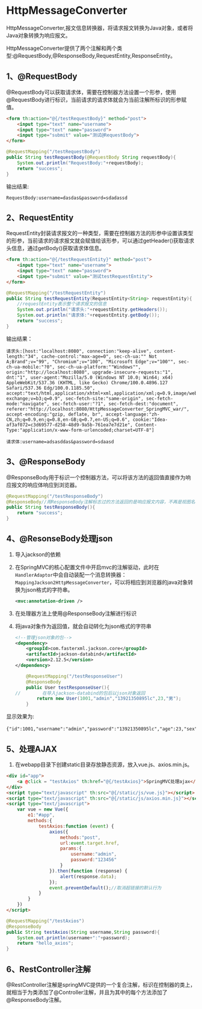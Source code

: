 # HttpMessageConverter

HttpMessageConverter,报文信息转换器，将请求报文转换为Java对象，或者将Java对象转换为响应报文。

HttpMessageConverter提供了两个注解和两个类型:@RequestBody,@ResponseBody,RequestEntity,ResponseEntity。

## 1、@RequestBody

@RequestBody可以获取请求体，需要在控制器方法设置一个形参，使用@RequestBody进行标识，当前请求的请求体就会为当前注解所标识的形参赋值。

```html
<form th:action="@{/testRequestBody}" method="post">
    <input type="text" name="username">
    <input type="text" name="password">
    <input type="submit" value="测试@RequestBody">
</form>
```

```java
@RequestMapping("/testRequestBody")
public String testRequestBody(@RequestBody String requestBody){
    System.out.println("RequestBody:"+requestBody);
    return "success";
}
```

输出结果:

```
RequestBody:username=dasdas&password=sdadassd
```

## 2、RequestEntity

RequestEntity封装请求报文的一种类型，需要在控制器方法的形参中设置该类型的形参，当前请求的请求报文就会赋值给该形参，可以通过getHeader()获取请求头信息，通过getBody()获取请求体信息。

```html
<form th:action="@{/testRequestEntity}" method="post">
    <input type="text" name="username">
    <input type="text" name="password">
    <input type="submit" value="测试testRequestEntity">
</form>
```

```java
@RequestMapping("/testRequestEntity")
public String testRequestEntity(RequestEntity<String> requestEntity){
    //requestEntity表示整个请求报文的信息
    System.out.println("请求头:"+requestEntity.getHeaders());
    System.out.println("请求体:"+requestEntity.getBody());
    return "success";
}
```

输出结果：

```
请求头:[host:"localhost:8080", connection:"keep-alive", content-length:"34", cache-control:"max-age=0", sec-ch-ua:"" Not A;Brand";v="99", "Chromium";v="100", "Microsoft Edge";v="100"", sec-ch-ua-mobile:"?0", sec-ch-ua-platform:""Windows"", origin:"http://localhost:8080", upgrade-insecure-requests:"1", dnt:"1", user-agent:"Mozilla/5.0 (Windows NT 10.0; Win64; x64) AppleWebKit/537.36 (KHTML, like Gecko) Chrome/100.0.4896.127 Safari/537.36 Edg/100.0.1185.50", accept:"text/html,application/xhtml+xml,application/xml;q=0.9,image/webp,image/apng,*/*;q=0.8,application/signed-exchange;v=b3;q=0.9", sec-fetch-site:"same-origin", sec-fetch-mode:"navigate", sec-fetch-user:"?1", sec-fetch-dest:"document", referer:"http://localhost:8080/HttpMessageConverter_SpringMVC_war/", accept-encoding:"gzip, deflate, br", accept-language:"zh-CN,zh;q=0.9,en;q=0.8,en-GB;q=0.7,en-US;q=0.6", cookie:"Idea-af3af072=c3d69577-d258-48d9-9a5b-761ea7e7d21e", Content-Type:"application/x-www-form-urlencoded;charset=UTF-8"]

请求体:username=adsasddas&password=sdaasd
```

## 3、@ResponseBody

@ResponseBody用于标识一个控制器方法，可以将该方法的返回值直接作为响应报文的响应体响应到浏览器。

```java
@RequestMapping("/testResponseBody")
@ResponseBody//用ResponseBody注解标志过的方法返回的是响应报文内容，不再是视图名称
public String testResponseBody(){
    return "success";
}
```

## 4、@ResonseBody处理json

1. 导入jackson的依赖

2. 在SpringMVC的核心配置文件中开启mvc的注解驱动，此时在`HandlerAdaptor`中会自动装配一个消息转换器：`MappingJackson2HttpMessageConverter`，可以将相应到浏览器的java对象转换为json格式的字符串。

   ```xml
   <mvc:annotation-driven />
   ```

3. 在处理器方法上使用@ResponseBody注解进行标识

4. 将java对象作为返回值，就会自动转化为json格式的字符串

   ```xml
   <!--管理json对象的包-->
   <dependency>
       <groupId>com.fasterxml.jackson.core</groupId>
       <artifactId>jackson-databind</artifactId>
       <version>2.12.5</version>
   </dependency>
   ```

   ```java
       @RequestMapping("/testResponseUser")
       @ResponseBody
       public User testResponseUser(){
   //        在导入jackson-databind的包后以json对象返回
           return new User(1001,"admin","13921350895lc",23,"男");
       }
   ```

显示效果为:

```
{"id":1001,"username":"admin","password":"13921350895lc","age":23,"sex":"男"}
```

## 5、处理AJAX

1. 在webapp目录下创建static目录存放静态资源，放入vue.js、axios.min.js。

```html
<div id="app">
    <a @click = "testAxios" th:href="@{/testAxios}">SpringMVC处理ajax</a>
</div>
<script type="text/javascript" th:src="@{/static/js/vue.js}"></script>
<script type="text/javascript" th:src="@{/static/js/axios.min.js}"></script>
<script type="text/javascript">
    var vue = new Vue({
        e1:"#app",
        methods:{
            testAxios:function (event) {
                axios({
                    methods:"post",
                    url:event.target.href,
                    params:{
                        username:"admin",
                        password:"123456"
                    }
                }).then(function (response) {
                    alert(response.data);
                });
                event.preventDefault();//取消超链接的默认行为
            }
        }
    })
</script>
```

```java
@RequestMapping("/testAxios")
@ResponseBody
public String testAxios(String username,String password){
    System.out.println(username+":"+password);
    return "hello_axios";
}
```

## 6、RestController注解

@RestController注解是springMVC提供的一个复合注解，标识在控制器的类上，就相当于为类添加了@Controller注解，并且为其中的每个方法添加了@ResponseBody注解。

